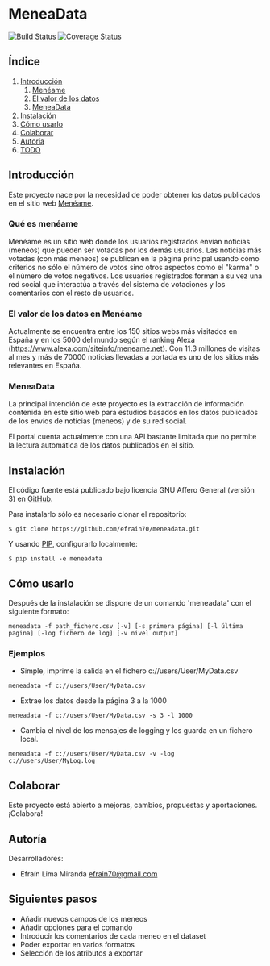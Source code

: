 # MeneaData 
[![Build Status](https://travis-ci.org/efrain70/meneadata.svg?branch=ci)](https://travis-ci.org/efrain70/meneadata)
[![Coverage Status](https://coveralls.io/repos/github/efrain70/meneadata/badge.svg?branch=master)](https://coveralls.io/github/efrain70/meneadata?branch=master)

## Índice

1. [Introducción](#introduction)
    1. [Menéame](#meneame)
    2. [El valor de los datos](#value)
    3. [MeneaData](#meneadata)
2. [Instalación](#installation)
3. [Cómo usarlo](#usage)
4. [Colaborar](#contributing)
5. [Autoría](#authors)
6. [TODO](#todo)  

## Introducción <a name="introduction"></a>

Este proyecto nace por la necesidad de poder obtener los datos
publicados en el sitio web <a href="https://www.meneame.net/" target="_blank"> Menéame</a>.

### Qué es menéame <a name="meneame"></a>
Menéame es un sitio web donde los usuarios registrados envían noticias (meneos) que pueden ser votadas
por los demás usuarios. Las noticias más votadas (con más meneos) se publican 
en la página principal usando cómo criterios no sólo el número de votos sino otros aspectos como
el "karma" o el número de votos negativos. Los usuarios registrados forman a su vez una red social
que interactúa a través del sistema de votaciones y los comentarios con el resto de usuarios.
​
 
### El valor de los datos en Menéame <a name="value"></a>

Actualmente se encuentra entre los 150 sitios webs más visitados en España y en los 5000 del mundo según
el ranking Alexa (https://www.alexa.com/siteinfo/meneame.net). Con 11.3 millones de visitas al mes y más de
70000 noticias llevadas a portada es uno de los sitios más relevantes en España.

### MeneaData <a name="meneadata"></a>

La principal intención de este proyecto es la extracción de información contenida en este sitio web
para estudios basados en los datos publicados de los envíos de noticias (meneos) y de su red social.

El portal cuenta actualmente con una API bastante limitada que no permite la lectura automática
de los datos publicados en el sitio. 


## Instalación <a name="installation"></a>

El código fuente está publicado bajo licencia GNU Affero General (versión 3) en 
<a href="https://github.com/efrain70/meneadata" target="_blank"> GitHub</a>.

Para instalarlo sólo es necesario clonar el repositorio:

`$ git clone https://github.com/efrain70/meneadata.git`

Y usando <a href="https://pip.pypa.io/en/stable/" target="_blank"> PIP</a>, configurarlo localmente:

`$ pip install -e meneadata`

## Cómo usarlo <a name="usage"></a>

Después de la instalación se dispone de un comando 'meneadata' con el siguiente formato:

`meneadata -f path_fichero.csv [-v] [-s primera página] [-l última pagina] [-log fichero de log] [-v nivel output]` 

### Ejemplos

* Simple, imprime la salida en el fichero c://users/User/MyData.csv

`meneadata -f c://users/User/MyData.csv`

* Extrae los datos desde la página 3 a la 1000

`meneadata -f c://users/User/MyData.csv -s 3 -l 1000`

* Cambia el nivel de los mensajes de logging  y los guarda en un fichero local.

`meneadata -f c://users/User/MyData.csv -v -log c://users/User/MyLog.log`

## Colaborar  <a name="contributing"></a>

Este proyecto está abierto a mejoras, cambios, propuestas y aportaciones. ¡Colabora!

## Autoría  <a name="authors"></a> 

Desarrolladores:

* Efraín Lima Miranda <efrain70@gmail.com>


## Siguientes pasos <a name="TODO"></a>

* Añadir nuevos campos de los meneos
* Añadir opciones para el comando 
* Introducir los comentarios de cada meneo en el dataset
* Poder exportar en varios formatos
* Selección de los atributos a exportar

